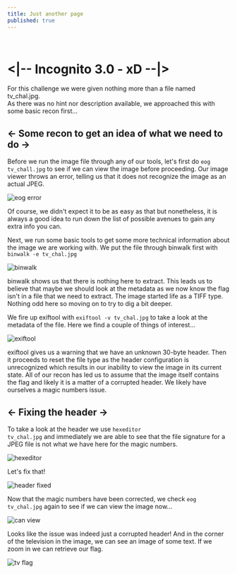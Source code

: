 ```yaml
---
title: Just another page
published: true
---
```

&nbsp;
# <|-- Incognito 3.0 - xD --|>

For this challenge we were given nothing more than a file named tv_chal.jpg.                 
As there was no hint nor description available, we approached this with some basic recon first...


## <- Some recon to get an idea of what we need to do ->

Before we run the image file through any of our tools, let's first do <code>eog tv_chall.jpg</code> to see if we can view the image before proceeding. Our image viewer throws 
an error, telling us that it does not recognize the image as an actual JPEG. 

![eog error](https://user-images.githubusercontent.com/104336820/165018827-0ee7e2c9-7103-478c-b879-91b24dc34044.png)

Of course, we didn't expect it to be as easy as that but nonetheless, it is always a good idea to run down the list of possible avenues to gain any extra info you can.
                

Next, we run some basic tools to get some more technical information about the image we are working with. We put the file through binwalk first with <code>binwalk -e tv_chal.jpg</code>

![binwalk](https://user-images.githubusercontent.com/104336820/165020194-2a2a0689-4478-4fd9-bf4f-2de5ef113c02.png)

binwalk shows us that there is nothing here to extract. This leads us to believe that maybe we should look at the metadata 
as we now know the flag isn't in a file that we need to extract. The image started life as a TIFF type. Nothing odd here so moving on to try to dig a bit deeper.

We fire up exiftool with <code>exiftool -v tv_chal.jpg</code> to take a look at the metadata of the file. 
Here we find a couple of things of interest...

![exiftool](https://user-images.githubusercontent.com/104336820/165020443-d386a41f-2448-4eb6-9ff2-6ac16eeab562.png)

exiftool gives us a warning that we have an unknown 30-byte header. Then it proceeds to reset the file type as the header configuration is unrecognized which results in our inability to view the image in its current state. All of our recon has led us to assume that the image itself contains the flag and likely it is a matter of a corrupted header. We likely have ourselves a magic numbers issue.


## <- Fixing the header ->

To take a look at the header we use <code>hexeditor tv_chal.jpg</code> and immediately we are able to see that the file signature for a JPEG file is not what we have here for the magic numbers. 

![hexeditor](https://user-images.githubusercontent.com/104336820/165021657-cf2d5924-f090-44e5-bf89-538d467d63f1.png)

Let's fix that!

![header fixed](https://user-images.githubusercontent.com/104336820/165021788-104b16c0-89cf-47d2-83b0-679c987cc082.png)

Now that the magic numbers have been corrected, we check <code>eog tv_chal.jpg</code> again to see if we can view the image now...

![can view](https://user-images.githubusercontent.com/104336820/165021971-5fc73c3a-71a8-49e8-8eeb-bc2ae8cb63bd.png)

Looks like the issue was indeed just a corrupted header! And in the corner of the television in the image, we can see an image of some text. If we zoom in we can retrieve our flag.

![tv flag](https://user-images.githubusercontent.com/104336820/165022223-d28d0fc8-9ca7-40bd-88f4-7e771656f216.png)